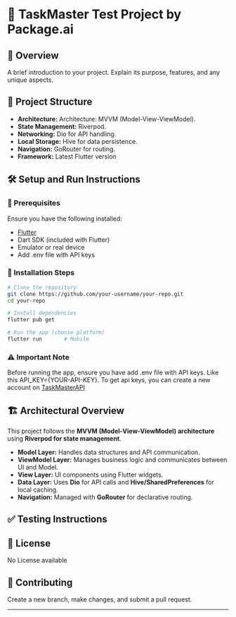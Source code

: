# 🚀 TaskMaster Test Project by Package.ai

## 📖 Overview
A brief introduction to your project. Explain its purpose, features, and any unique aspects.

## 📂 Project Structure
- **Architecture:** Architecture: MVVM (Model-View-ViewModel).
- **State Management:** Riverpod.
- **Networking:** Dio for API handling.
- **Local Storage:** Hive for data persistence.
- **Navigation:** GoRouter for routing.
- **Framework:** Latest Flutter version

## 🛠 Setup and Run Instructions

### 🔹 Prerequisites
Ensure you have the following installed:
- [Flutter](https://docs.flutter.dev/get-started/install)
- Dart SDK (included with Flutter)
- Emulator or real device
- Add .env file with API keys

### 🔹 Installation Steps
```sh
# Clone the repository
git clone https://github.com/your-username/your-repo.git
cd your-repo

# Install dependencies
flutter pub get

# Run the app (choose platform)
flutter run       # Mobile
```

### ⚠️ Important Note
Before running the app, ensure you have add .env file with API keys. Like this API_KEY={YOUR-API-KEY}. To get api keys, you can create a new account on [TaskMasterAPI](https://developer.ticketmaster.com/products-and-docs/apis/discovery-api/v2/)

## 🏗 Architectural Overview
This project follows the **MVVM (Model-View-ViewModel) architecture** using **Riverpod for state management**.

- **Model Layer:** Handles data structures and API communication.
- **ViewModel Layer:** Manages business logic and communicates between UI and Model.
- **View Layer:** UI components using Flutter widgets.
- **Data Layer:** Uses **Dio** for API calls and **Hive/SharedPreferences** for local caching.
- **Navigation:** Managed with **GoRouter** for declarative routing.

## ✅ Testing Instructions


## 📜 License
No License available

## 🤝 Contributing
Create a new branch, make changes, and submit a pull request.

---

